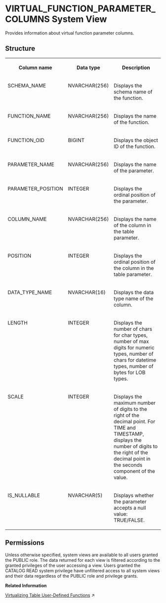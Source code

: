 <!-- loio9775615cbd3b4fa7bb4b3f21cc70f7ac -->

# VIRTUAL\_FUNCTION\_PARAMETER\_COLUMNS System View

Provides information about virtual function parameter columns.



<a name="loio9775615cbd3b4fa7bb4b3f21cc70f7ac___m__s_q_l__p_l_a_n__c_a_c_h_e__o_v_e_r_v_i_e_w_1struct_M_SQL_PLAN_CACHE_OVERVIEW"/>

## Structure


<table>
<tr>
<th valign="top">

Column name

</th>
<th valign="top">

Data type

</th>
<th valign="top">

Description

</th>
</tr>
<tr>
<td valign="top">

SCHEMA\_NAME

</td>
<td valign="top">

NVARCHAR\(256\)

</td>
<td valign="top">

Displays the schema name of the function.

</td>
</tr>
<tr>
<td valign="top">

FUNCTION\_NAME

</td>
<td valign="top">

NVARCHAR\(256\)

</td>
<td valign="top">

Displays the name of the function.

</td>
</tr>
<tr>
<td valign="top">

FUNCTION\_OID

</td>
<td valign="top">

BIGINT

</td>
<td valign="top">

Displays the object ID of the function.

</td>
</tr>
<tr>
<td valign="top">

PARAMETER\_NAME

</td>
<td valign="top">

NVARCHAR\(256\)

</td>
<td valign="top">

Displays the name of the parameter.

</td>
</tr>
<tr>
<td valign="top">

PARAMETER\_POSITION

</td>
<td valign="top">

INTEGER

</td>
<td valign="top">

Displays the ordinal position of the parameter.

</td>
</tr>
<tr>
<td valign="top">

COLUMN\_NAME

</td>
<td valign="top">

NVARCHAR\(256\)

</td>
<td valign="top">

Displays the name of the column in the table parameter.

</td>
</tr>
<tr>
<td valign="top">

POSITION

</td>
<td valign="top">

INTEGER

</td>
<td valign="top">

Displays the ordinal position of the column in the table parameter.

</td>
</tr>
<tr>
<td valign="top">

DATA\_TYPE\_NAME

</td>
<td valign="top">

NVARCHAR\(16\)

</td>
<td valign="top">

Displays the data type name of the column.

</td>
</tr>
<tr>
<td valign="top">

LENGTH

</td>
<td valign="top">

INTEGER

</td>
<td valign="top">

Displays the number of chars for char types, number of max digits for numeric types, number of chars for datetime types, number of bytes for LOB types.

</td>
</tr>
<tr>
<td valign="top">

SCALE

</td>
<td valign="top">

INTEGER

</td>
<td valign="top">

Displays the maximum number of digits to the right of the decimal point. For TIME and TIMESTAMP, displays the number of digits to the right of the decimal point in the seconds component of the value.

</td>
</tr>
<tr>
<td valign="top">

IS\_NULLABLE

</td>
<td valign="top">

NVARCHAR\(5\)

</td>
<td valign="top">

Displays whether the parameter accepts a null value: TRUE/FALSE.

</td>
</tr>
</table>



<a name="loio9775615cbd3b4fa7bb4b3f21cc70f7ac__section_rmf_1b1_fzb"/>

## Permissions

Unless otherwise specified, system views are available to all users granted the PUBLIC role. The data returned for each view is filtered according to the granted privileges of the user accessing a view. Users granted the CATALOG READ system privilege have unfiltered access to all system views and their data regardless of the PUBLIC role and privilege grants.

**Related Information**  


[Virtualizing Table User-Defined Functions](https://help.sap.com/viewer/477aa413a36c4a95878460696fcc8896/2024_3_QRC/en-US/2f6c8c47650b4acebe359598b6737e6c.html "In the SAP HANA Cloud, SAP HANA database, you can create virtual table user-defined functions (TUDFs) that point to remote table user-defined functions in another SAP HANA Cloud, SAP HANA database or in an SAP HANA on-premise system.") :arrow_upper_right:


